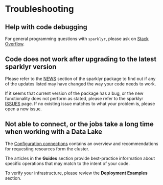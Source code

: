 # Troubleshooting

## Help with code debugging

For general programming questions with `sparklyr`, please ask on [Stack Overflow](http://stackoverflow.com).  

## Code does not work after upgrading to the latest sparklyr version

Please refer to the [NEWS](/news) section of the sparklyr package to find out if any of the updates listed may have changed the way your code needs to work. 

If it seems that current version of the package has a bug, or the new functionality does not perform as stated, please refer to the sparklyr [ISSUES](https://github.com/rstudio/sparklyr/issues) page.  If no existing issue matches to what your problem is, please open a new issue.

## Not able to connect, or the jobs take a long time when working with a Data Lake

The [Configuration connections](/guides/connections) contains an overview and recommendations for requesting resources form the cluster.

The articles in the **Guides** section provide best-practice information about specific operations that may match to the intent of your code. 

To verify your infrastructure, please review the **Deployment Examples** section.